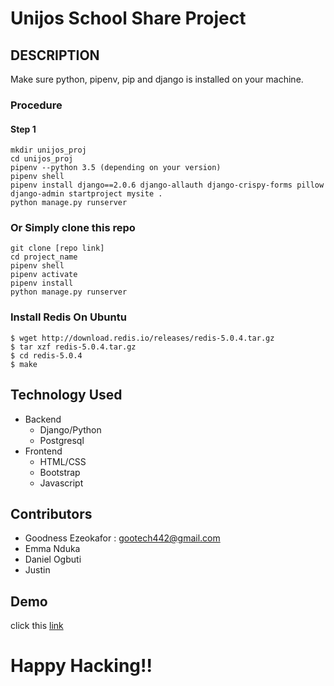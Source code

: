 Unijos School Share Project
=============
## DESCRIPTION
Make sure python, pipenv, pip and django is installed
on your machine.
### Procedure
#### Step 1
    mkdir unijos_proj
    cd unijos_proj
    pipenv --python 3.5 (depending on your version)
    pipenv shell
    pipenv install django==2.0.6 django-allauth django-crispy-forms pillow
    django-admin startproject mysite .
    python manage.py runserver

### Or Simply clone this repo
    git clone [repo link]
    cd project_name
    pipenv shell
    pipenv activate
    pipenv install
    python manage.py runserver

### Install Redis On Ubuntu
    $ wget http://download.redis.io/releases/redis-5.0.4.tar.gz
    $ tar xzf redis-5.0.4.tar.gz
    $ cd redis-5.0.4
    $ make
    
## Technology Used
* Backend 
    * Django/Python
    * Postgresql
* Frontend
    * HTML/CSS
    * Bootstrap
    * Javascript

<p>  </p>

## Contributors
* Goodness Ezeokafor : gootech442@gmail.com
* Emma Nduka
* Daniel Ogbuti
* Justin 

##  Demo
<p>click this <a href ="#"> link </a></p>


# Happy Hacking!!
